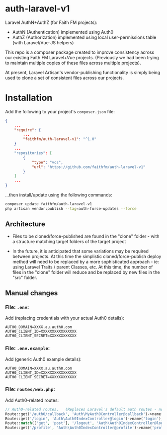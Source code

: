 # auth-laravel-v1

Laravel AuthN+AuthZ (for Faith FM projects):
 * AuthN (Authentication) implemented using Auth0
 * AuthZ (Authorization)  implemented using local user-permissions table (with Laravel/Vue-JS helpers)

This repo is a composer package created to improve consistency across our existing Faith FM Laravel+Vue projects.  (Previously we had been trying to maintain multiple copies of these files across multiple projects).

At present, Laravel Artisan's vendor-publishing functionality is simply being used to clone a set of consistent files across our projects.


# Installation

Add the following to your project's `composer.json` file:

```json
{
    ...
    "require": {
        ...
        "faithfm/auth-laravel-v1": "^1.0"
    }
    ...
    "repositories": [
        {
            "type": "vcs",
            "url": "https://github.com/faithfm/auth-laravel-v1"
        }
    ]
    ...
}
```

...then install/update using the following commands:

```bash
composer update faithfm/auth-laravel-v1
php artisan vendor:publish --tag=auth-force-updates --force
```

## Architecture

* Files to be cloned/force-published are found in the "clone" folder - with a structure matching target folders of the target project

* In the future, it is anticipated that some variations may be required between projects.  At this time the simplistic cloned/force-publish deploy method will need to be replaced by a more sophisticated approach - ie: using Laravel Traits / parent Classes, etc.  At this time, the number of files in the "clone" folder will reduce and be replaced by new files in the "src" folder.




## Manual changes

### File: `.env`:
Add (replacing credentials with your actual Auth0 details):
```env
AUTH0_DOMAIN=XXXX.au.auth0.com
AUTH0_CLIENT_ID=XXXXXXXXXXXXXXXX
AUTH0_CLIENT_SECRET=XXXXXXXXXXXX
```

### File: `.env.example`:
Add (generic Auth0 example details):
```env
AUTH0_DOMAIN=XXXX.au.auth0.com
AUTH0_CLIENT_ID=XXXXXXXXXXXXXXXX
AUTH0_CLIENT_SECRET=XXXXXXXXXXXX
```

### File: `routes/web.php`:
Add Auth0-related routes:
```php
// Auth0-related routes.   (Replaces Laravel's default auth routes - normally added with a "Auth::routes();" statement.)
Route::get('/auth0/callback', 'Auth\MyAuth0Controller@callback')->name('auth0-callback');
Route::get('/login', 'Auth\Auth0IndexController@login')->name('login');
Route::match(['get', 'post'], '/logout', 'Auth\Auth0IndexController@logout')->name('logout')->middleware('auth');
Route::get('/profile', 'Auth\Auth0IndexController@profile')->name('profile')->middleware('auth');
```

